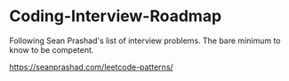 # Coding-Interview-Roadmap
Following Sean Prashad's list of interview problems. The bare minimum to know to be competent.

https://seanprashad.com/leetcode-patterns/
